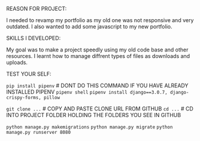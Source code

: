 REASON FOR PROJECT:

I needed to revamp my portfolio as my old one was not responsive and very outdated. I also wanted to add some javascript to my new portfolio.

SKILLS I DEVELOPED:

My goal was to make a project speedly using my old code base and other resources. I learnt how to manage diffrent types of files as downloads and uploads.

TEST YOUR SELF:

`pip install pipenv` # DONT DO THIS COMMAND IF YOU HAVE ALREADY INSTALLED PIPENV
`pipenv shell`
`pipenv install django==3.0.7, django-crispy-forms, pillow`

`git clone ...` # COPY AND PASTE CLONE URL FROM GITHUB
`cd ...` # CD INTO PROJECT FOLDER HOLDING THE FOLDERS YOU SEE IN GITHUB

`python manage.py makemigrations`
`python manage.py migrate`
`python manage.py runserver 8080`
